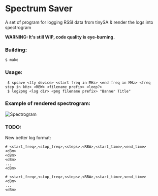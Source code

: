 # Spectrum Saver

A set of program for logging RSSI data from tinySA & render the logs into spectrogram

**WARNING: It's still WIP, code quality is eye-burning.**

### Building:

```shell
$ make
```

### Usage:

```shell
 $ spsave <tty device> <start freq in MHz> <end freq in MHz> <freq step in kHz> <RBW> <filename prefix> <loop?>
 $ log2png <log dir> <png filename prefix> "Banner Title" 
```

### Example of rendered spectrogram:

![](https://github.com/NeoChen1024/Spectrum-Saver/raw/trunk/pic/sp.20230316T121059.png "Spectrogram")

### TODO:

New better log format:

```csv
# <start_freq>,<stop_freq>,<steps>,<RBW>,<start_time>,<end_time>
<dBm>
<dBm>
<dBm>
...
<dBm>

# <start_freq>,<stop_freq>,<steps>,<RBW>,<start_time>,<end_time>
<dBm>
...
<dBm>
```
